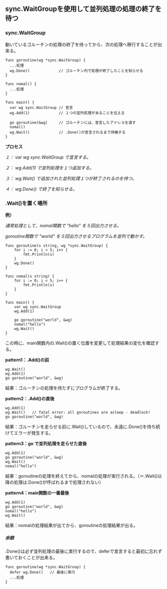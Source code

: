 ## sync.WaitGroupを使用して並列処理の処理の終了を待つ

### sync.WaitGroup

動いているゴルーチンの処理の終了を待ってから、次の処理へ移行することが出来る。
```
func goroutine(wg *sync.WaitGroup) {
  ...処理
  wg.Done()             // ゴルーチン内で処理が終了したことを知らせる
}

func nomal() {
  ...処理
}

func main() {
  var wg sync.WaitGroup // 宣言
  wg.Add(1)             // １つの並列処理があることを伝える

  go goroutine(&wg)     // ゴルーチンには、宣言したアドレスを渡す
  nomal()
  wg.Wait()             // .Done()が宣言されるまで待機する
}
```

**プロセス**

*１： var wg sync.WaitGroup で宣言する。*

*２： wg.Add(1) で並列処理を１つ追加する。*

*３： wg.Wait() で追加された並列処理１つが終了されるのを待つ。*

*４： wg.Done() で終了を知らせる。*

### .Wait()を置く場所

**例）**

*通常処理として、nomal関数で "hello" を５回出力させる。*

*goroutine関数で "world" を５回出力させるプログラムを並列で動かす。*

```
func goroutine(s string, wg *sync.WaitGroup) {
	for i := 0; i < 5; i++ {
		fmt.Println(s)
	}
	wg.Done()
}

func nomal(s string) {
	for i := 0; i < 5; i++ {
		fmt.Println(s)
	}
}

func main() {
	var wg sync.WaitGroup
	wg.Add(1)

	go goroutine("world", &wg)
	nomal("hello")
	wg.Wait()
}
```

この時に、main関数内の.Wait()の置く位置を変更して処理結果の変化を確認する。

**pattern1：.Add()の前**
```
wg.Wait()
wg.Add(1)
go goroutine("world", &wg)
```
結果：ゴルーチンの処理を待たずにプログラムが終了する。

**pattern2：.Add()の直後**
```
wg.Add(1)
wg.Wait()   // fatal error: all goroutines are asleep - deadlock!
go goroutine("world", &wg) 
```
結果：ゴルーチンを走らせる前に.Wait()しているので、永遠に.Done()を待ち続けてエラーが発生する。

**pattern3：go で並列処理を走らせた直後**
```
wg.Add(1)
go goroutine("world", &wg)
wg.Wait()
nomal("hello")
```
結果：goroutineの処理を終えてから、nomalの処理が実行される。（＝.Wait()以降の処理は.Done()が呼ばれるまで処理されない）

**pattern4：main関数の一番最後**
```
wg.Add(1)
go goroutine("world", &wg)
nomal("hello")
wg.Wait()
```
結果：nomalの処理結果が出てから、goroutineの処理結果が出る。


##### 余談

.Done()は必ず並列処理の最後に実行するので、deferで宣言すると最初に忘れず書いておくことが出来る。
```
func goroutine(wg *sync.WaitGroup) {
  defer wg.Done()   // 最後に実行
  ...処理
}
```
